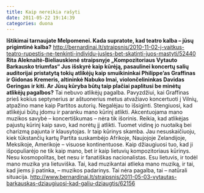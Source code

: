 ```yaml
---
title: Kaip nereikia rašyti
date: 2011-05-22 19:14:39
categories: duona
---
```


**Ištikimai tarnaujate Melpomenei. Kada supratote, kad teatro kalba – jūsų prigimtinė kalba?** http://bernardinai.lt/straipsnis/2010-11-02-j-vaitkus-teatro-rupestis-ne-tenkinti-individu-jusles-bet-skatinti-juos-mastyti/52440 **Rita Aleknaitė-Bieliauskienė straipsnyje „Kompozitoriaus Vytauto Barkausko triumfas“ Jus išskyrė kaip kūrėją, pasaulinei koncertų salių auditorijai pristatytą tokių atlikėjų kaip smuikininkai Philippe’as Graffinas ir Gidonas Kremeris, altininkė Nabuko Imai, violončelininkas Davidas Geringas ir kiti. Ar Jūsų kūryba būtų taip plačiai paplitusi be minėtų atlikėjų pagalbos?** Tai nebuvo atlikėjų pagalba. Pavyzdžiui, kai Graffinas prieš kokius septynerius ar aštuonerius metus atvažiavo koncertuoti į Vilnių, atpažino mane kaip Partitos autorių. Negalėjau to išsiginti. Stengiuosi, kad atlikėjui būtų įdomu ir paranku mano kūrinį atlikti. Akcentuojama mano muzikos savybė –­­ koncertiškumas – nėra tik išorinis. Reikia, kad atlikėjas pajustų kūrinį kaip savo, kad norėtų jį atlikti. Tuo­met vidinę jo nuo­tai­ką bei charizmą pajunta ir klausytojas. Ir taip kūrinys skamba. ­Jau nesuskaičiuoju, kiek tūkstančių kartų Partita suskambėjo Afrikoje, Naujojoje Zelandijoje, Meksikoje, Amerikoje – visuose kontinentuose. Kaip džiaugiuosi tuo, kad ji išpopuliarėjo ne tik kaip mano, bet ir kaip lietuvių kompozitoriaus kūrinys. Nesu kosmopolitas, bet nesu ir fanatiškas nacionalistas. Esu lietuvis, ir todėl mano muzika yra lietuviška. Tai, kad muzikantai atlieka mano muziką, ir tai, kad jiems ji patinka, – muzikos padarinys. Tai nėra pagalba, tai – natūrali situacija. http://www.bernardinai.lt/straipsnis/2011-05-03-vytautas-barkauskas-dziaugiuosi-kad-galiu-dziaugtis/62156
